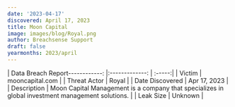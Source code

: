 ```yaml
---
date: '2023-04-17'
discovered: April 17, 2023
title: Moon Capital
image: images/blog/Royal.png
author: Breachsense Support
draft: false
yearmonths: 2023/april
---
```


| Data Breach Report------------:     |:-------------:    | :-----:|
| Victim      | mooncapital.com      | 
| Threat Actor      | Royal      | 
| Date Discovered      | Apr 17, 2023      | 
| Description      | Moon Capital Management is a company that specializes in global investment management solutions.      | 
| Leak Size      | Unknown      | 


